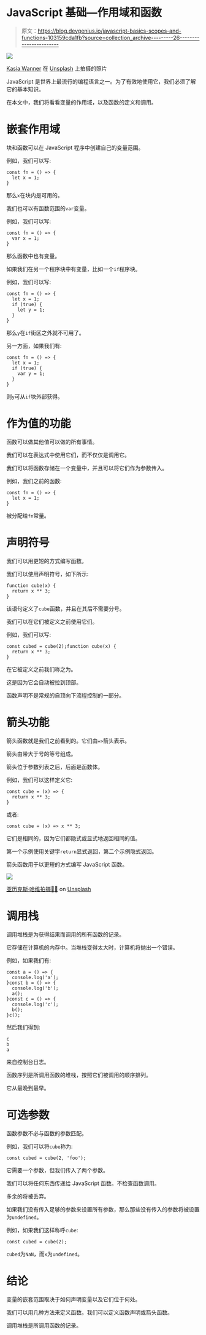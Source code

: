 # JavaScript 基础—作用域和函数

> 原文：<https://blog.devgenius.io/javascript-basics-scopes-and-functions-103159cda1fb?source=collection_archive---------26----------------------->

![](img/c4df8ba4e784dfbc6fd3aaea81e2d6c6.png)

[Kasia Wanner](https://unsplash.com/@tueio?utm_source=medium&utm_medium=referral) 在 [Unsplash](https://unsplash.com?utm_source=medium&utm_medium=referral) 上拍摄的照片

JavaScript 是世界上最流行的编程语言之一。为了有效地使用它，我们必须了解它的基本知识。

在本文中，我们将看看变量的作用域，以及函数的定义和调用。

# 嵌套作用域

块和函数可以在 JavaScript 程序中创建自己的变量范围。

例如，我们可以写:

```
const fn = () => {
  let x = 1;
}
```

那么`x`在块内是可用的。

我们也可以有函数范围的`var`变量。

例如，我们可以写:

```
const fn = () => {
  var x = 1;
}
```

那么函数中也有变量。

如果我们在另一个程序块中有变量，比如一个`if`程序块。

例如，我们可以写:

```
const fn = () => {
  let x = 1;
  if (true) {
    let y = 1;
  }
}
```

那么`y`在`if`街区之外就不可用了。

另一方面，如果我们有:

```
const fn = () => {
  let x = 1;
  if (true) {
    var y = 1;
  }
}
```

则`y`可从`if`块外部获得。

# 作为值的功能

函数可以做其他值可以做的所有事情。

我们可以在表达式中使用它们，而不仅仅是调用它。

我们可以将函数存储在一个变量中，并且可以将它们作为参数传入。

例如，我们之前的函数:

```
const fn = () => {
  let x = 1;
}
```

被分配给`fn`常量。

# 声明符号

我们可以用更短的方式编写函数。

我们可以使用声明符号，如下所示:

```
function cube(x) {
  return x ** 3;
}
```

该语句定义了`cube`函数，并且在其后不需要分号。

我们可以在它们被定义之前使用它们。

例如，我们可以写:

```
const cubed = cube(2);function cube(x) {
  return x ** 3;
}
```

在它被定义之前我们称之为。

这是因为它会自动被拉到顶部。

函数声明不是常规的自顶向下流程控制的一部分。

# 箭头功能

箭头函数就是我们之前看到的。它们由`=>`箭头表示。

箭头由带大于号的等号组成。

箭头位于参数列表之后，后面是函数体。

例如，我们可以这样定义它:

```
const cube = (x) => {
  return x ** 3;
}
```

或者:

```
const cube = (x) => x ** 3;
```

它们是相同的，因为它们都隐式或显式地返回相同的值。

第一个示例使用关键字`return`显式返回，第二个示例隐式返回。

箭头函数用于以更短的方式编写 JavaScript 函数。

![](img/77a68cee6cb7e50b8378bdf9f530ce1b.png)

[亚历克斯·哈维拍摄🤙🏻](https://unsplash.com/@alexharvey?utm_source=medium&utm_medium=referral) on [Unsplash](https://unsplash.com?utm_source=medium&utm_medium=referral)

# 调用栈

调用堆栈是为获得结果而调用的所有函数的记录。

它存储在计算机的内存中。当堆栈变得太大时，计算机将抛出一个错误。

例如，如果我们有:

```
const a = () => {
  console.log('a');
}const b = () => {
  console.log('b');
  a();
}const c = () => {
  console.log('c');
  b();
}c();
```

然后我们得到:

```
c
b
a
```

来自控制台日志。

函数序列是所调用函数的堆栈，按照它们被调用的顺序排列。

它从最晚到最早。

# 可选参数

函数参数不必与函数的参数匹配。

例如，我们可以将`cube`称为:

```
const cubed = cube(2, 'foo');
```

它需要一个参数，但我们传入了两个参数。

我们可以将任何东西传递给 JavaScript 函数。不检查函数调用。

多余的将被丢弃。

如果我们没有传入足够的参数来设置所有参数，那么那些没有传入的参数将被设置为`undefined`。

例如，如果我们这样称呼`cube`:

```
const cubed = cube(2);
```

`cubed`为`NaN`，而`x`为`undefined`。

# 结论

变量的嵌套范围取决于如何声明变量以及它们位于何处。

我们可以用几种方法来定义函数。我们可以定义函数声明或箭头函数。

调用堆栈是所调用函数的记录。